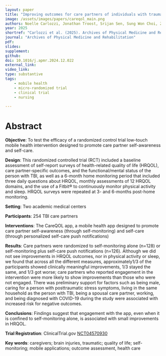 ```yaml
---
layout: paper
title: "Improving outcomes for care partners of individuals with traumatic brain injury: Results for a mHealth randomized control trial of the CareQOL app"
image: /assets/images/papers/careqol_main.png
authors: Noelle Carlozzi, Jonathan Troost, Srijan Sen, Sung Won Choi, Zhenke Wu, Jennifer Miner, Wendy Lombard, Christopher Graves, Angelle Sander
year: 2025
shortref: "Carlozzi et al. (2025). Archives of Physical Medicine and Rehabilitation"
journal: "Archives of Physical Medicine and Rehabilitation"
pdf:
slides:
supplement:
github:
doi: 10.1016/j.apmr.2024.12.022
external_link:
video_link: 
type: substantive
tags:
    - mobile health
    - micro-randomized trial
    - clinical trial
    - nursing
 
---
```


# Abstract

**Objective**: To test the efficacy of a randomized control trial low-touch mobile health intervention designed to promote care partner self-awareness and self-care.

**Design**: This randomized controlled trial (RCT) included a baseline assessment of self-report surveys of health-related quality of life (HRQOL), care partner-specific outcomes, and the functional/mental status of the person with TBI, as well as a 6-month home monitoring period that included three daily questions about HRQOL, monthly assessments of 12 HRQOL domains, and the use of a Fitbit® to continuously monitor physical activity and sleep. HRQOL surveys were repeated at 3- and 6-months post-home monitoring.

**Setting**: Two academic medical centers

**Participants**: 254 TBI care partners

**Interventions**: The CareQOL app, a mobile health app designed to promote care partner self-awareness (through self-monitoring) and self-care (through personalized self-care push notifications)

**Results**: Care partners were randomized to self-monitoring alone (n=128) or self-monitoring plus self-care push notifications (n=126). Although we did not see improvements in HRQOL outcomes, nor in physical activity or sleep, we found that across all the different measures, approximately1/3 of the participants showed clinically meaningful improvements, 1/3 stayed the same, and 1/3 got worse; care partners who reported engagement in the intervention were more likely to show improvements than those who were not engaged. There was preliminary support for factors such as being male, caring for a person with posttraumatic stress symptoms, living in the same household as the person with TBI, being a spousal care partner, working, and being diagnosed with COVID-19 during the study were associated with increased risk for negative outcomes.

**Conclusions**: Findings suggest that engagement with the app, even when it is confined to self-monitoring alone, is associated with small improvements in HRQOL.

**Trial Registration**: ClinicalTrial.gov [NCT04570930](https://clinicaltrials.gov/ct2/show/NCT04570930)


**Key words**: caregivers; brain injuries, traumatic; quality of life; self-monitoring; mobile applications; outcome assessment, health care